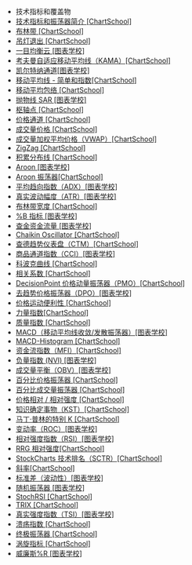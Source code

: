 +   技术指标和覆盖物
+   [技术指标和振荡器简介 [ChartSchool]](tech-ind-ovly_01.md)
+   [布林带 [ChartSchool]](tech-ind-ovly_02.md)
+   [吊灯退出 [ChartSchool]](tech-ind-ovly_03.md)
+   [一目均衡云 [图表学校]](tech-ind-ovly_04.md)
+   [考夫曼自适应移动平均线（KAMA）[ChartSchool]](tech-ind-ovly_05.md)
+   [凯尔特纳通道[图表学校]](tech-ind-ovly_06.md)
+   [移动平均线 - 简单和指数[ChartSchool]](tech-ind-ovly_07.md)
+   [移动平均包络 [ChartSchool]](tech-ind-ovly_08.md)
+   [抛物线 SAR [图表学校]](tech-ind-ovly_09.md)
+   [枢轴点 [ChartSchool]](tech-ind-ovly_10.md)
+   [价格通道 [ChartSchool]](tech-ind-ovly_11.md)
+   [成交量价格 [ChartSchool]](tech-ind-ovly_12.md)
+   [成交量加权平均价格（VWAP）[ChartSchool]](tech-ind-ovly_13.md)
+   [ZigZag [ChartSchool]](tech-ind-ovly_14.md)
+   [积累分布线 [ChartSchool]](tech-ind-ovly_15.md)
+   [Aroon [图表学校]](tech-ind-ovly_16.md)
+   [Aroon 振荡器[ChartSchool]](tech-ind-ovly_17.md)
+   [平均趋向指数（ADX）[图表学校]](tech-ind-ovly_18.md)
+   [真实波动幅度（ATR）[图表学校]](tech-ind-ovly_19.md)
+   [布林带宽度 [ChartSchool]](tech-ind-ovly_20.md)
+   [%B 指标 [图表学校]](tech-ind-ovly_21.md)
+   [查金资金流量 [图表学校]](tech-ind-ovly_22.md)
+   [Chaikin Oscillator [ChartSchool]](tech-ind-ovly_23.md)
+   [查德趋势仪表盘（CTM）[ChartSchool]](tech-ind-ovly_24.md)
+   [商品通道指数（CCI）[图表学校]](tech-ind-ovly_25.md)
+   [科波克曲线 [ChartSchool]](tech-ind-ovly_26.md)
+   [相关系数 [ChartSchool]](tech-ind-ovly_27.md)
+   [DecisionPoint 价格动量振荡器（PMO）[ChartSchool]](tech-ind-ovly_28.md)
+   [去趋势价格振荡器（DPO）[图表学校]](tech-ind-ovly_29.md)
+   [价格运动便利性 [ChartSchool]](tech-ind-ovly_30.md)
+   [力量指数[ChartSchool]](tech-ind-ovly_31.md)
+   [质量指数 [ChartSchool]](tech-ind-ovly_32.md)
+   [MACD（移动平均线收敛/发散振荡器）[图表学校]](tech-ind-ovly_33.md)
+   [MACD-Histogram [ChartSchool]](tech-ind-ovly_34.md)
+   [资金流指数（MFI）[ChartSchool]](tech-ind-ovly_35.md)
+   [负量指数 (NVI) [图表学校]](tech-ind-ovly_36.md)
+   [成交量平衡（OBV）[图表学校]](tech-ind-ovly_37.md)
+   [百分比价格振荡器 [ChartSchool]](tech-ind-ovly_38.md)
+   [百分比成交量振荡器 [ChartSchool]](tech-ind-ovly_39.md)
+   [价格相对 / 相对强度 [ChartSchool]](tech-ind-ovly_40.md)
+   [知识确定事物（KST）[ChartSchool]](tech-ind-ovly_41.md)
+   [马丁·普林的特别 K [ChartSchool]](tech-ind-ovly_42.md)
+   [变动率（ROC）[图表学校]](tech-ind-ovly_43.md)
+   [相对强度指数（RSI）[图表学校]](tech-ind-ovly_44.md)
+   [RRG 相对强度[ChartSchool]](tech-ind-ovly_45.md)
+   [StockCharts 技术排名（SCTR）[ChartSchool]](tech-ind-ovly_46.md)
+   [斜率[ChartSchool]](tech-ind-ovly_47.md)
+   [标准差（波动性）[图表学校]](tech-ind-ovly_48.md)
+   [随机振荡器 [图表学校]](tech-ind-ovly_49.md)
+   [StochRSI [ChartSchool]](tech-ind-ovly_50.md)
+   [TRIX [ChartSchool]](tech-ind-ovly_51.md)
+   [真实强度指数（TSI）[图表学校]](tech-ind-ovly_52.md)
+   [溃疡指数 [ChartSchool]](tech-ind-ovly_53.md)
+   [终极振荡器 [ChartSchool]](tech-ind-ovly_54.md)
+   [涡旋指标 [ChartSchool]](tech-ind-ovly_55.md)
+   [威廉斯%R [图表学校]](tech-ind-ovly_56.md)